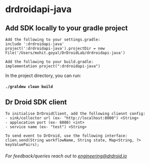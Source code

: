 # drdroidapi-java

## Add SDK locally to your gradle project
```agsl
Add the following to your settings.gradle:
include ':drdroidapi-java'
project(':drdroidapi-java').projectDir = new File('/Users/mohit.goyal/DrDroidLab/drdroidapi-java')
```

```agsl
Add the following to your build.gradle:
implementation project(":drdroidapi-java")
```

In the project directory, you can run:

#### `./graldew clean build`


## Dr Droid SDK client
```agsl
To initialise DrDroidClient, add the following cliennt config:
- sink/collector url (ex- "http://localhost:8000") <String>
- applocation port (ex- 8080) <int>
- service name (ex- "test") <String>
```

```agsl
To send event to DrDroid, use the following interface:
clien.send(String workflowName, String state, Map<String, ?> keyValuePairs);
```

###### For feedback/queries reach out to engineering@drdroid.io